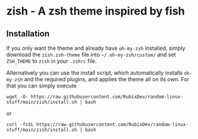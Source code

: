 # zish - A zsh theme inspired by fish

## Installation
If you only want the theme and already have `oh-my-zsh` installed, simply download the `zish.zsh-theme` file into `~/.oh-my-zsh/custom/` and set `ZSH_THEME` to `zish` in your `.zshrc` file.

Alternatively you can use the install script, which automatically installs `oh-my-zsh` and the required plugins, and applies the theme all on its own.
For that you can simply execute
```
wget -O- https://raw.githubusercontent.com/RubixDev/random-linux-stuff/main/zish/install.sh | bash
```
or
```
curl -fsSL https://raw.githubusercontent.com/RubixDev/random-linux-stuff/main/zish/install.sh | bash
```
